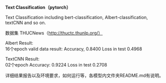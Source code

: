 **Text Classification（pytorch）**

Text Classification including bert-classification, Albert-classification, textCNN and so on.

数据集 THUCNews（http://thuctc.thunlp.org/）

Albert Result:  
16个epoch valid data result: Accuracy, 0.8400 Loss in test 0.4968  

TextCNN Result:  
02个epoch  Accuracy: 0.9224 Loss in test 0.2708

详细结果报告以及环境要求，如何运行等，各模型内文件夹README.md有说明。